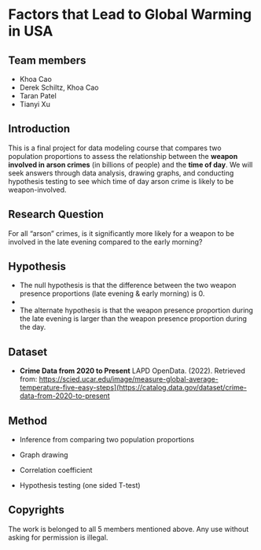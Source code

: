 # Factors that Lead to Global Warming in USA

## Team members

- Khoa Cao
- Derek Schiltz, Khoa Cao
- Taran Patel
- Tianyi Xu

## Introduction

This is a final project for data modeling course that compares two population proportions to assess the relationship between the **weapon involved in arson crimes** (in billions of people) and the **time of day**. We will seek answers through data analysis, drawing graphs, and conducting hypothesis testing to see which time of day arson crime is likely to be weapon-involved.

## Research Question

For all “arson” crimes, is it significantly more likely for a weapon to be involved in the late evening compared to the early morning?

## Hypothesis

- The null hypothesis is that the difference between the two weapon presence proportions (late evening & early morning) is 0.
- 
- The alternate hypothesis is that the weapon presence proportion during the late evening is larger than the weapon presence proportion during the day.

## Dataset
- **Crime Data from 2020 to Present** LAPD OpenData. (2022). Retrieved from: https://scied.ucar.edu/image/measure-global-average-temperature-five-easy-steps](https://catalog.data.gov/dataset/crime-data-from-2020-to-present

## Method

- Inference from comparing two population proportions

- Graph drawing

- Correlation coefficient

- Hypothesis testing (one sided T-test)

## Copyrights

The work is belonged to all 5 members mentioned above. Any use without asking for permission is illegal.
